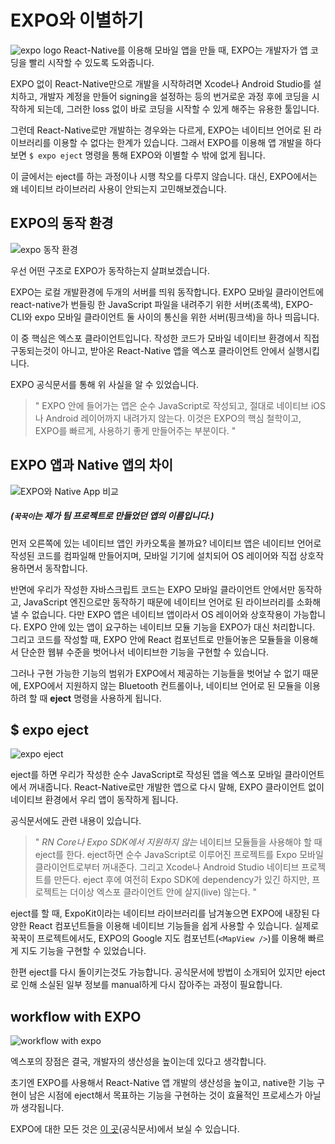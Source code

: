 # EXPO와 이별하기
![expo logo](https://lh3.googleusercontent.com/7mXyrwDonIBGjvhfM7pvRtZ8ny_JEHsh51BFE-PYgoL9xqw1UNG1_Ty-HIO-UfJ4LrUARBzbGQc=s300)
React-Native를 이용해 모바일 앱을 만들 때, EXPO는 개발자가 앱 코딩을 빨리 시작할 수 있도록 도와줍니다.

EXPO 없이 React-Native만으로 개발을 시작하려면 Xcode나 Android Studio를 설치하고, 개발자 계정을 만들어 signing을 설정하는 등의 번거로운 과정 후에 코딩을 시작하게 되는데, 그러한 loss 없이 바로 코딩을 시작할 수 있게 해주는 유용한 툴입니다.

그런데 React-Native로만 개발하는 경우와는 다르게, EXPO는 네이티브 언어로 된 라이브러리를 이용할 수 없다는 한계가 있습니다. 그래서 EXPO를 이용해 앱 개발을 하다 보면 `$ expo eject` 명령을 통해 EXPO와 이별할 수 밖에 없게 됩니다.

이 글에서는 eject를 하는 과정이나 시행 착오를 다루지 않습니다.
대신, EXPO에서는 왜 네이티브 라이브러리 사용이 안되는지 고민해보겠습니다.

## EXPO의 동작 환경

![expo 동작 환경](https://lh3.googleusercontent.com/uI0fYPxqo0urSM60u_FbYdGwJmSspF5odKhn-RQAQufCtbJG5j9aFxuPqJ_6SXcFgCfBl2IfWVw)

우선 어떤 구조로 EXPO가 동작하는지 살펴보겠습니다.

EXPO는 로컬 개발환경에 두개의 서버를 띄워 동작합니다.
EXPO 모바일 클라이언트에 react-native가 번들링 한 JavaScript 파일을 내려주기 위한 서버(초록색),
EXPO-CLI와 expo 모바일 클라이언트 둘 사이의 통신을 위한 서버(핑크색)을 하나 띄웁니다.

이 중 핵심은 엑스포 클라이언트입니다.
작성한 코드가 모바일 네이티브 환경에서 직접 구동되는것이 아니고, 받아온 React-Native 앱을 엑스포 클라이언트 안에서 실행시킵니다.

EXPO 공식문서를 통해 위 사실을 알 수 있었습니다.
> " EXPO 안에 들어가는 앱은 순수 JavaScript로 작성되고, 절대로 네이티브 iOS나 Android 레이어까지 내려가지 않는다. 이것은 EXPO의 핵심 철학이고, EXPO를 빠르게, 사용하기 좋게 만들어주는 부분이다. "

## EXPO 앱과 Native 앱의 차이
![EXPO와 Native App 비교](https://lh3.googleusercontent.com/cYu8NWNwEl8EaW7nqJZ342bG0o36GSdCgEqCkE_pHhB4llyDnXgKy_Tf_Gtp8lSEXr2BCYELkSw)
##### (`꾹꾹이`는 제가 팀 프로젝트로 만들었던 앱의 이름입니다.)

먼저 오른쪽에 있는 네이티브 앱인 카카오톡을 볼까요?
네이티브 앱은 네이티브 언어로 작성된 코드를 컴파일해 만들어지며, 모바일 기기에 설치되어 OS 레이어와 직접 상호작용하면서 동작합니다.

반면에 우리가 작성한 자바스크립트 코드는 EXPO 모바일 클라이언트 안에서만 동작하고, JavaScript 엔진으로만 동작하기 때문에 네이티브 언어로 된 라이브러리를 소화해 낼 수 없습니다.
다만 EXPO 앱은 네이티브 앱이라서 OS 레이어와 상호작용이 가능합니다. EXPO 안에 있는 앱이 요구하는 네이티브 모듈 기능을 EXPO가 대신 처리합니다. 그리고 코드를 작성할 때, EXPO 안에 React 컴포넌트로 만들어놓은 모듈들을 이용해서 단순한 웹뷰 수준을 벗어나서 네이티브한 기능을 구현할 수 있습니다.

그러나 구현 가능한 기능의 범위가 EXPO에서 제공하는 기능들을 벗어날 수 없기 때문에, EXPO에서 지원하지 않는 Bluetooth 컨트롤이나, 네이티브 언어로 된 모듈을 이용하려 할 때 **eject** 명령을 사용하게 됩니다.

## $ expo eject
![expo eject](https://lh3.googleusercontent.com/nuTs6LdeiUJkrerF4jm78VzOreZ4BWnm6KRh8WM8n-k4-mF_3TOsV5ffbOQnK-TFhl43tC-hXCA)

eject를 하면 우리가 작성한 순수 JavaScript로 작성된 앱을 엑스포 모바일 클라이언트에서 꺼내줍니다. React-Native로만 개발한 앱으로
다시 말해, EXPO 클라이언트 없이 네이티브 환경에서 우리 앱이 동작하게 됩니다.

공식문서에도 관련 내용이 있습니다.
> " *RN Core나 Expo SDK에서 지원하지 않는* 네이티브 모듈들을 사용해야 할 때 eject를 한다.
eject하면 순수 JavaScript로 이루어진 프로젝트를 Expo 모바일 클라이언트로부터 꺼내준다.
그리고 Xcode나 Android Studio 네이티브 프로젝트를 만든다.
eject 후에 여전히 Expo SDK에 dependency가 있긴 하지만, 프로젝트는 더이상 엑스포 클라이언트 안에 살지(live) 않는다. "

eject를 할 때, ExpoKit이라는 네이티브 라이브러리를 남겨놓으면 EXPO에 내장된 다양한 React 컴포넌트들을 이용해 네이티브 기능들을 쉽게 사용할 수 있습니다.
실제로 꾹꾹이 프로젝트에서도, EXPO의 Google 지도 컴포넌트(`<MapView />`)를 이용해 빠르게 지도 기능을 구현할 수 있었습니다.

한편 eject를 다시 돌이키는것도 가능합니다. 공식문서에 방법이 소개되어 있지만 eject로 인해 소실된 일부 정보를 manual하게 다시 잡아주는 과정이 필요합니다.

## workflow with EXPO
![workflow with expo](https://lh3.googleusercontent.com/w7Ggise6EWgPjaUN5GPOOuagjCjifWTxTOu5bNGnu1XFkT4Nx8CLj9DG-apk2s9JdefLV8ozOco)

엑스포의 장점은 결국, 개발자의 생산성을 높이는데 있다고 생각합니다.

초기엔 EXPO를 사용해서 React-Native 앱 개발의 생산성을 높이고, native한 기능 구현이 남은 시점에 eject해서 목표하는 기능을 구현하는 것이 효율적인 프로세스가 아닐까 생각됩니다.

EXPO에 대한 모든 것은 [이 곳](https://docs.expo.io/versions/latest/)(공식문서)에서 보실 수 있습니다.
<!--stackedit_data:
eyJoaXN0b3J5IjpbMTY5MzMzNTM1NCwtODkyMTE3NjkzLC0xMj
Q1Njk2MjEzLC0xNzY0ODEyMTM0LC0xNDcyMzU3NTUyLC0xOTQ2
NTQ2NDkxLC0yMDUxNzYzMDg0LDE2MTQwMzU4MDgsLTE0MDc3Nz
M2NjQsLTE2ODA4MjU2OTFdfQ==
-->